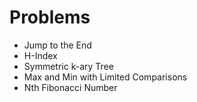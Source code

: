 # Problems
- Jump to the End
- H-Index
- Symmetric k-ary Tree
- Max and Min with Limited Comparisons
- Nth Fibonacci Number

